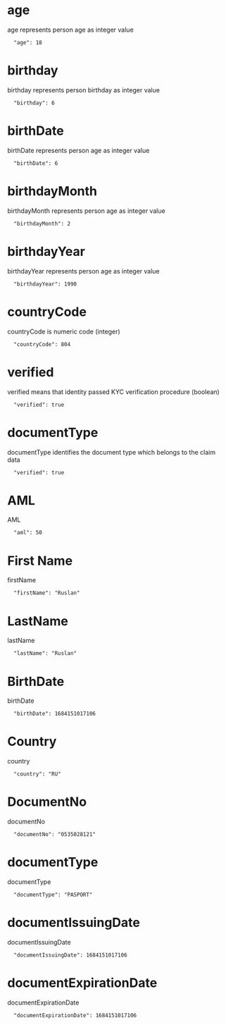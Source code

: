# age

age represents person age as integer value

```
  "age": 18
```

# birthday

birthday represents person birthday as integer value

```
  "birthday": 6
```

# birthDate

birthDate represents person age as integer value

```
  "birthDate": 6
```


# birthdayMonth

birthdayMonth represents person age as integer value

```
  "birthdayMonth": 2
```

# birthdayYear

birthdayYear represents person age as integer value

```
  "birthdayYear": 1990
```

# countryCode

countryCode is numeric code (integer)

```
  "countryCode": 804
```

# verified

verified means that identity passed KYC verification procedure (boolean)

```
  "verified": true 
 ```
# documentType

documentType identifies the document type which belongs to the claim data

```
  "verified": true 
 ```
# AML

AML

```
  "aml": 50
```

# First Name

firstName

```
  "firstName": "Ruslan"
```

# LastName

lastName

```
  "lastName": "Ruslan"
```

# BirthDate

birthDate

```
  "birthDate": 1684151017106
```

# Country

country

```
  "country": "RU"
```

# DocumentNo

documentNo

```
  "documentNo": "0535028121"
```

# documentType

documentType

```
  "documentType": "PASPORT"
```


# documentIssuingDate

documentIssuingDate

```
  "documentIssuingDate": 1684151017106
```


# documentExpirationDate

documentExpirationDate

```
  "documentExpirationDate": 1684151017106
```
